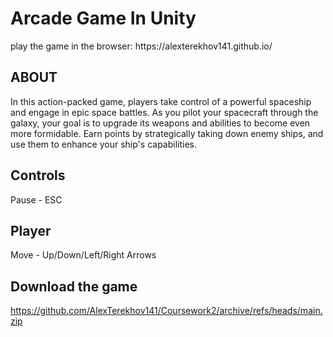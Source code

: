 <h1>Arcade Game In Unity</h1>
play the game in the browser: https://alexterekhov141.github.io/

## ABOUT

In this action-packed game, players take control of a powerful spaceship and engage in epic space battles. As you pilot your spacecraft through the galaxy, your goal is to upgrade its weapons and abilities to become even more formidable. Earn points by strategically taking down enemy ships, and use them to enhance your ship's capabilities.

## Controls

Pause - ESC

## Player

Move - Up/Down/Left/Right Arrows

## Download the game

https://github.com/AlexTerekhov141/Coursework2/archive/refs/heads/main.zip